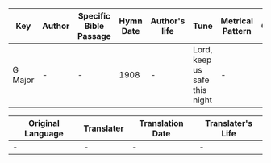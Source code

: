 Key | Author   | Specific Bible Passage     |Hymn Date |Author's life |Tune |Metrical Pattern   |Composer/Source
-- | --------- | ---------------------------|----------|--------------|-----|-------------------|-------------  
G Major |- |- |1908 |- |Lord, keep us safe this night |- |-

Original Language | Translater | Translation Date   | Translater's Life  
----------------- | --------- | --------------------|-------------     
\- |- |- |-
